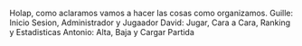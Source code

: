Holap, como aclaramos vamos a hacer las cosas como organizamos.
Guille: Inicio Sesion, Administrador y Jugaador
David: Jugar, Cara a Cara, Ranking y Estadisticas
Antonio: Alta, Baja y Cargar Partida
